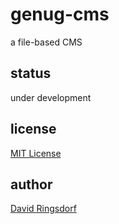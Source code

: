 # genug-cms
a file-based CMS

## status
under development

## license
[MIT License](LICENSE.txt)

## author
[David Ringsdorf](http://davidringsdorf.de)
